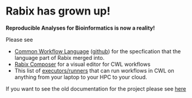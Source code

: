 # Rabix has grown up!

**Reproducible Analyses for Bioinformatics is now a reality!**

Please see
- [Common Workflow Language](https://www.commonwl.org/) ([github](https://github.com/common-workflow-language/common-workflow-language)) for the specfication that the language part of Rabix merged into.
- [Rabix Composer](https://github.com/rabix/composer) for a visual editor for CWL workflows
- This list of [executors/runners](https://www.commonwl.org/#Implementations) that can run workflows in CWL on anything from your laptop to your HPC to your cloud.

If you want to see the old documentation for the project please see [here](OLDREADME.md)
